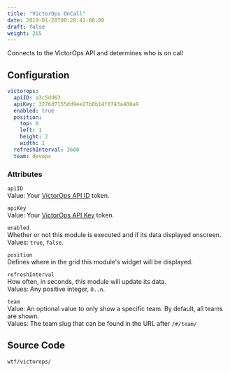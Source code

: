```yaml
---
title: "VictorOps OnCall"
date: 2019-01-20T00:28:41-08:00
draft: false
weight: 265
---
```


Connects to the VictorOps API and determines who is on call

## Configuration

```yaml
victorops:
  apiID: a3c5dd63
  apiKey: 3276d7155dd9ee27b8b14f8743a408a9
  enabled: true
  position:
    top: 0
    left: 1
    height: 2
    width: 1
  refreshInterval: 3600
  team: devops
```

### Attributes

`apiID` <br />
Value: Your <a href="https://help.victorops.com/knowledge-base/api/">VictorOps API ID</a> token.

`apiKey` <br />
Value: Your <a href="https://help.victorops.com/knowledge-base/api/">VictorOps API Key</a> token.

`enabled` <br />
Whether or not this module is executed and if its data displayed onscreen. <br />
Values: `true`, `false`.

`position` <br />
Defines where in the grid this module's widget will be displayed. <br />

`refreshInterval` <br />
How often, in seconds, this module will update its data. <br />
Values: Any positive integer, `0..n`.

`team` <br />
Value: An optional value to only show a specific team. By default, all teams are shown. <br />
Values: The team slug that can be found in the URL after `/#/team/`

## Source Code

```bash
wtf/victorops/
```

